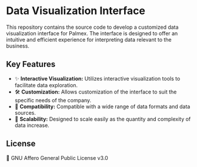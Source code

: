 # Data Visualization Interface
This repository contains the source code to develop a customized data visualization interface for Palmex. The interface is designed to offer an intuitive and efficient experience for interpreting data relevant to the business.

## Key Features

- ✨ **Interactive Visualization:** Utilizes interactive visualization tools to facilitate data exploration.
- 🛠️ **Customization:** Allows customization of the interface to suit the specific needs of the company.
- 🔄 **Compatibility:** Compatible with a wide range of data formats and data sources.
- 🚀 **Scalability:** Designed to scale easily as the quantity and complexity of data increase.

## License

📝 GNU Affero General Public License v3.0

